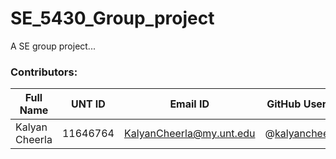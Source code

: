 # SE_5430_Group_project
A SE group project...

### Contributors:
|Full Name|UNT ID|Email ID|GitHub User ID|Trello ID|
|---------|------|--------|--------------|---------|
|Kalyan Cheerla| 11646764| KalyanCheerla@my.unt.edu | @[kalyancheerla](https://github.com/kalyancheerla) | @kalyancheerla |
